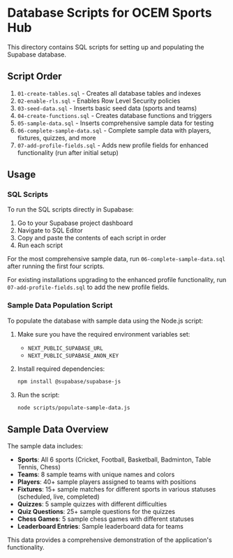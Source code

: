 # Database Scripts for OCEM Sports Hub

This directory contains SQL scripts for setting up and populating the Supabase database.

## Script Order

1. `01-create-tables.sql` - Creates all database tables and indexes
2. `02-enable-rls.sql` - Enables Row Level Security policies
3. `03-seed-data.sql` - Inserts basic seed data (sports and teams)
4. `04-create-functions.sql` - Creates database functions and triggers
5. `05-sample-data.sql` - Inserts comprehensive sample data for testing
6. `06-complete-sample-data.sql` - Complete sample data with players, fixtures, quizzes, and more
7. `07-add-profile-fields.sql` - Adds new profile fields for enhanced functionality (run after initial setup)

## Usage

### SQL Scripts

To run the SQL scripts directly in Supabase:

1. Go to your Supabase project dashboard
2. Navigate to SQL Editor
3. Copy and paste the contents of each script in order
4. Run each script

For the most comprehensive sample data, run `06-complete-sample-data.sql` after running the first four scripts.

For existing installations upgrading to the enhanced profile functionality, run `07-add-profile-fields.sql` to add the new profile fields.

### Sample Data Population Script

To populate the database with sample data using the Node.js script:

1. Make sure you have the required environment variables set:
   - `NEXT_PUBLIC_SUPABASE_URL`
   - `NEXT_PUBLIC_SUPABASE_ANON_KEY`

2. Install required dependencies:

   ```bash
   npm install @supabase/supabase-js
   ```

3. Run the script:

   ```bash
   node scripts/populate-sample-data.js
   ```

## Sample Data Overview

The sample data includes:

- **Sports**: All 6 sports (Cricket, Football, Basketball, Badminton, Table Tennis, Chess)
- **Teams**: 8 sample teams with unique names and colors
- **Players**: 40+ sample players assigned to teams with positions
- **Fixtures**: 15+ sample matches for different sports in various statuses (scheduled, live, completed)
- **Quizzes**: 5 sample quizzes with different difficulties
- **Quiz Questions**: 25+ sample questions for the quizzes
- **Chess Games**: 5 sample chess games with different statuses
- **Leaderboard Entries**: Sample leaderboard data for teams

This data provides a comprehensive demonstration of the application's functionality.
